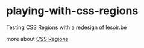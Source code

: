playing-with-css-regions
========================

Testing CSS Regions with a redesign of lesoir.be

more about [CSS Regions](http://html.adobe.com/webstandards/)

